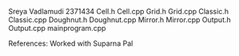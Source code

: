 Sreya Vadlamudi
2371434
Cell.h
Cell.cpp
Grid.h
Grid.cpp
Classic.h
Classic.cpp
Doughnut.h
Doughnut.cpp
Mirror.h
Mirror.cpp
Output.h
Output.cpp
mainprogram.cpp

References: Worked with Suparna Pal

